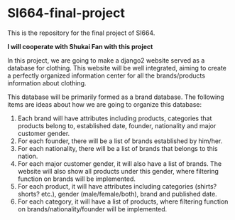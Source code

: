 # SI664-final-project
This is the repository for the final project of SI664.

**I will cooperate with Shukai Fan with this project**

In this project, we are going to make a django2 website served as a database for clothing. This website will be well integrated, aiming to create a perfectly organized information center for all the brands/products information about clothing.

This database will be primarily formed as a brand database. The following items are ideas about how we are going to organize this database:

1. Each brand will have attributes including products, categories that products belong to, established date, founder, nationality and major customer gender. 
2. For each founder, there will be a list of brands established by him/her. 
3. For each nationality, there will be a list of brands that belongs to this nation. 
4. For each major customer gender, it will also have a list of brands. The website will also show all products under this gender, where filtering function on brands will be implemented.
5. For each product, it will have attributes including categories (shirts? shorts? etc.), gender (male/female/both), brand and published date.
6. For each category, it will have a list of products, where filtering function on brands/nationality/founder will be implemented.

